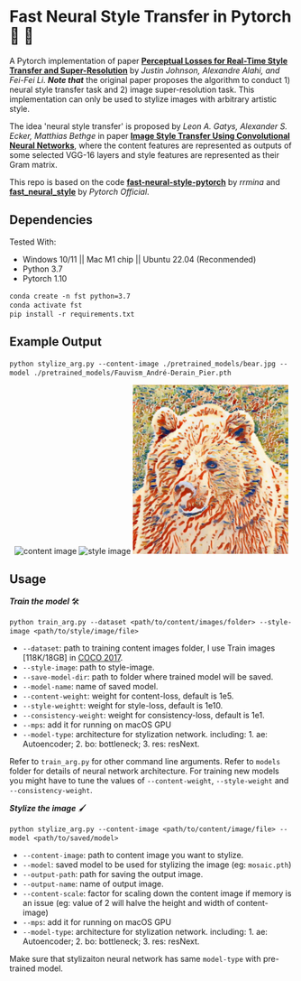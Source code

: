 # Fast Neural Style Transfer in Pytorch :art: :rocket:

A Pytorch implementation of paper [**Perceptual Losses for Real-Time Style Transfer and Super-Resolution**](https://arxiv.org/abs/1603.08155) by *Justin Johnson, Alexandre Alahi, and Fei-Fei Li*. ***Note that*** the original paper proposes the algorithm to conduct 1) neural style transfer task and 2) image super-resolution task. This implementation can only be used to stylize images with arbitrary artistic style.

The idea 'neural style transfer' is proposed by *Leon A. Gatys, Alexander S. Ecker, Matthias Bethge* in paper [**Image Style Transfer Using Convolutional Neural Networks**](https://www.cv-foundation.org/openaccess/content_cvpr_2016/papers/Gatys_Image_Style_Transfer_CVPR_2016_paper.pdf), where the content features are represented as outputs of some selected VGG-16 layers and style features are represented as their Gram matrix.

This repo is based on the code [**fast-neural-style-pytorch**](https://github.com/rrmina/fast-neural-style-pytorch) by *rrmina* and [**fast_neural_style**](https://github.com/pytorch/examples/tree/main/fast_neural_style) by *Pytorch Official*.

## Dependencies
Tested With:
* Windows 10/11 || Mac M1 chip || Ubuntu 22.04 (Reconmended)
* Python 3.7
* Pytorch 1.10

```
conda create -n fst python=3.7
conda activate fst
pip install -r requirements.txt
```

## Example Output
```
python stylize_arg.py --content-image ./pretrained_models/bear.jpg --model ./pretrained_models/Fauvism_André-Derain_Pier.pth
```

<p align="center">
    <img src="pretrained_models/bear.jpg" height="300px" title="content image">
    <img src="pretrained_models/Fauvism_André-Derain_Pier.jpg" height="300px" title="style image">
    <img src="pretrained_models/stylized.jpg" height="300px" title="generated image">
</p>

## Usage
***Train the model*** :hammer_and_wrench:

```
python train_arg.py --dataset <path/to/content/images/folder> --style-image <path/to/style/image/file>
```

- `--dataset`: path to training content images folder, I use Train images [118K/18GB] in [COCO 2017](https://cocodataset.org/#download).
- `--style-image`: path to style-image.
- `--save-model-dir`: path to folder where trained model will be saved.
- `--model-name`: name of saved model.
- `--content-weight`: weight for content-loss, default is 1e5.
- `--style-weightt`: weight for style-loss, default is 1e10.
- `--consistency-weight`: weight for consistency-loss, default is 1e1.
- `--mps`: add it for running on macOS GPU
- `--model-type`: architecture for stylization network. including: 1. ae: Autoencoder; 2. bo: bottleneck; 3. res: resNext.

Refer to `train_arg.py` for other command line arguments. Refer to `models` folder for details of neural network architecture.
For training new models you might have to tune the values of `--content-weight`, `--style-weight` and `--consistency-weight`. 

***Stylize the image*** :paintbrush:

```
python stylize_arg.py --content-image <path/to/content/image/file> --model <path/to/saved/model>
```

- `--content-image`: path to content image you want to stylize.
- `--model`: saved model to be used for stylizing the image (eg: `mosaic.pth`)
- `--output-path`: path for saving the output image.
- `--output-name`: name of output image.
- `--content-scale`: factor for scaling down the content image if memory is an issue (eg: value of 2 will halve the height and width of content-image)
- `--mps`: add it for running on macOS GPU
- `--model-type`: architecture for stylization network. including: 1. ae: Autoencoder; 2. bo: bottleneck; 3. res: resNext.

Make sure that stylizaiton neural network has same `model-type` with pre-trained model.
